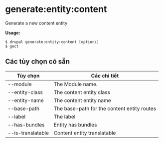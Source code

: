 # generate:entity:content
Generate a new content entity

**Usage:**
```
$ drupal generate:entity:content [options]
$ gect  
```

## Các tùy chọn có sẵn
Tùy chọn | Các chi tiết
-------|-------------
--module | The Module name.
--entity-class | The content entity class
--entity-name | The content entity name
--base-path | The base-path for the content entity routes
--label | The label
--has-bundles | Entity has bundles
--is-translatable | Content entity translatable
